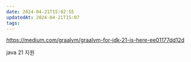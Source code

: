 ```yaml
---
date: 2024-04-21T15:02:55
updatedAt: 2024-04-21T15:07
tags: 
---
```

https://medium.com/graalvm/graalvm-for-jdk-21-is-here-ee01177dd12d

java 21 지원